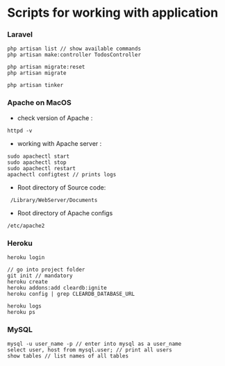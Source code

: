 # Scripts for working with application

### Laravel

```shell
php artisan list // show available commands
php artisan make:controller TodosController

php artisan migrate:reset
php artisan migrate

php artisan tinker
```

### Apache on MacOS

* check version of Apache :

```jshelllanguage
httpd -v
```
* working with Apache server :
```jshelllanguage
sudo apachectl start 
sudo apachectl stop  
sudo apachectl restart
apachectl configtest // prints logs
```
* Root directory of Source code:

```jshelllanguage
 /Library/WebServer/Documents 
```

* Root directory of Apache configs

```jshelllanguage
/etc/apache2
```

### Heroku

```jshelllanguage
heroku login

// go into project folder
git init // mandatory
heroku create
heroku addons:add cleardb:ignite
heroku config | grep CLEARDB_DATABASE_URL

heroku logs
heroku ps
```

### MySQL

```jshelllanguage
mysql -u user_name -p // enter into mysql as a user_name
select user, host from mysql.user; // print all users
show tables // list names of all tables

``` 
